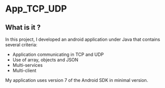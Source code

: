 # App_TCP_UDP

## What is it ?

In this project, I developed an android application under Java that contains several criteria:

- Application communicating in TCP and UDP
- Use of array, objects and JSON
- Multi-services
- Multi-client

My application uses version 7 of the Android SDK in minimal version.
